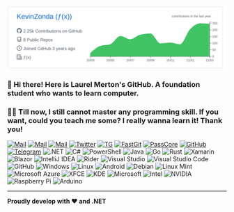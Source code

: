 <!--<div align="center">
  <img src="https://github.com/KevinZonda/KevinZonda/raw/master/img/gh.svg?sanitize=true">
</div> -->

<!--
```plain
  _  __                 _              _____                          _                  
 | |/ /                (_)            / ____|                        | |                 
 | ' /    ___  __   __  _   _ __     | (___     __ _   _ __     ___  | |__     ___   ____
 |  <    / _ \ \ \ / / | | | '_ \     \___ \   / _` | | '_ \   / __| | '_ \   / _ \ |_  /
 | . \  |  __/  \ V /  | | | | | |    ____) | | (_| | | | | | | (__  | | | | |  __/  / / 
 |_|\_\  \___|   \_/   |_| |_| |_|   |_____/   \__,_| |_| |_|  \___| |_| |_|  \___| /___|
```
-->

<!--![Dragon](img/ads.jpg)-->

<!--![HELLO](img/hello2.png)
![RADIATION](img/radiation.png)-->
<p align="center">
<img src="https://raw.githubusercontent.com/KevinZonda/psc/master/profile-summary-card-output/github/0-profile-details.svg"></img>
</p>

### 👋 Hi there! Here is Laurel Merton's GitHub. A foundation student who wants to learn computer.
### 👨‍🎓 Till now, I still cannot master any programming skill. If you want, could you teach me some? I really wanna learn it! Thank you!
<!-- ### Now I'm focusing on developing [FastGit](https://fastgit.org) which provides the high-speed github acceleration service. -->

[![Mail](https://img.shields.io/badge/Mail-kevin@fastgit.org-008DE4?style=flat-square&logo=Mail.Ru&labelColor=282c34&logoColor=white)](mailto:kevin@fastgit.org)
[![Mail](https://img.shields.io/badge/Mail-kevin@v2fly.org-cc0099?style=flat-square&logo=Mail.Ru&labelColor=282c34&logoColor=white)](mailto:kevin@v2fly.org)
[![Mail](https://img.shields.io/badge/Mail-realkevin@tutanota.com-840006?style=flat-square&logo=Mail.Ru&labelColor=282c34&logoColor=white)](mailto:realkevin@tutanota.com)
[![Twitter](https://img.shields.io/twitter/follow/LaurelMerton?style=social)](https://twitter.com/emptyMethod)
[![TG](https://img.shields.io/badge/TG-@LaurelMerton-black?style=flat-square&logo=telegram&labelColor=282c34&color=2CA5E0)](https://t.me/LaurelMerton)
[![FastGit](https://img.shields.io/badge/FastGit-008DE4?style=flat-square&logo=Git&logoColor=white)](https://fastgit.org)
[![PassCore](https://img.shields.io/badge/PassCore-00FF99?style=flat-square&logo=Diaspora&logoColor=white&labelColor=black)](https://passcore.org)
[![GitHub](https://img.shields.io/badge/dynamic/json?style=flat-square&logo=github&label=GitHub+Followers&labelColor=282c34&color=181717&query=%24.data.totalSubs&url=https%3A%2F%2Fapi.spencerwoo.com%2Fsubstats%2F%3Fsource%3Dgithub%26queryKey%3DKevinZonda&longCache=true)](https://github.com/KevinZonda?tab=followers)
[![Telegram](https://img.shields.io/badge/dynamic/json?style=flat-square&logo=telegram&label=%40FastGit&labelColor=282c34&suffix=+members&color=2CA5E0&query=%24.data.totalSubs&url=https%3A%2F%2Fapi.spencerwoo.com%2Fsubstats%2F%3Fsource%3Dtelegram%26queryKey%3DFastGit&longCache=true)](https://t.me/fastgit)
![.NET](https://img.shields.io/badge/.NET-5C2D91?style=flat-square&logo=.net)
![C#](https://img.shields.io/badge/C%23-239120?style=flat-square&logo=C+Sharp)
![PowerShell](https://img.shields.io/badge/Powershell-5391FE?style=flat-square&logo=PowerShell&logoColor=white)
![Java](https://img.shields.io/badge/Java-007396?style=flat-square&logo=Java&logoColor=white)
![Go](https://img.shields.io/badge/Go-00ADD8?style=flat-square&logo=Go&logoColor=white)
![Rust](https://img.shields.io/badge/Rust-000000?style=flat-square&logo=Rust&logoColor=white)
![Xamarin](https://img.shields.io/badge/Xamarin-3498DB?style=flat-square&logo=Xamarin&logoColor=white)
![Blazor](https://img.shields.io/badge/Blazor-512BD4?style=flat-square&logo=Blazor&logoColor=white)
![IntelliJ IDEA](https://img.shields.io/badge/IntelliJ%20IDEA-000000?style=flat-square&logo=IntelliJ%20IDEA#000000&logoColor=white)
![Rider](https://img.shields.io/badge/Rider-000000?style=flat-square&logo=Rider#000000&logoColor=white)
![Visual Studio](https://img.shields.io/badge/Visual%20Studio-5C2D91?style=flat-square&logo=Visual+Studio)
![Visual Studio Code](https://img.shields.io/badge/Visual%20Studio%20Code-007ACC?style=flat-square&logo=Visual+Studio+Code)
![GitHub](https://img.shields.io/badge/GitHub-181717?style=flat-square&logo=GitHub)
![Windows](https://img.shields.io/badge/Windows-0078D6?style=flat-square&logo=Windows)
![Linux](https://img.shields.io/badge/Linux-000000?style=flat-square&logo=Linux&logoColor=white)
![Android](https://img.shields.io/badge/Android-3DDC84?style=flat-square&logo=Android&logoColor=white)
![Debian](https://img.shields.io/badge/Debian-A81D33?style=flat-square&logo=Debian)
![Linux Mint](https://img.shields.io/badge/Linux%20Mint-87CF3E?style=flat-square&logo=Linux+Mint&logoColor=white)
![Microsoft Azure](https://img.shields.io/badge/Microsoft%20Azure-0089D6?style=flat-square&logo=Microsoft+Azure&logoColor=white)
![XFCE](https://img.shields.io/badge/XFCE-2284F2?style=flat-square&logo=XFCE&logoColor=white)
![KDE](https://img.shields.io/badge/KDE-1D99F3?style=flat-square&logo=KDE&logoColor=white)
![Microsoft](https://img.shields.io/badge/Microsoft-666666?style=flat-square&logo=Microsoft)
![Intel](https://img.shields.io/badge/Intel-0071C5?style=flat-square&logo=Intel)
![NVIDIA](https://img.shields.io/badge/NVIDIA-76B900?style=flat-square&logo=NVIDIA&logoColor=white)
![Raspberry Pi](https://img.shields.io/badge/Raspberry%20Pi-C51A4A?style=flat-square&logo=Raspberry%20Pi)
![Arduino](https://img.shields.io/badge/Arduino-00979D?style=flat-square&logo=Arduino&logoColor=white)

<!--[![Visit](https://img.shields.io/badge/dynamic/json?label=Visits&labelColor=282c34&query=%24.KevinZonda&url=https%3A%2F%2Fgist-counter.vercel.app%2Fapi?name=KevinZonda)](https://github.com/KevinZonda)-->
<!--[![Twitter](https://img.shields.io/twitter/follow/LaurelMerton?style=social)](https://twitter.com/emptyMethod)-->
---

**Proudly develop with ❤️ and .NET**

<!--
[![InternetExplorerCertification](https://cdn.jsdelivr.net/gh/KevinZonda/KevinZonda@141c70efebef04086195f14e2b6febb8c5a63787/img/IE-Certification.gif)](https://www.microsoft.com/en-gb/download/internet-explorer.aspx)
![GPLv3 License](https://www.gnu.org/graphics/gplv3-88x31.png)
<img src="https://www.w3.org/Icons/valid-html401" alt="Valid HTML 4.01 Transitional" width="88" height="31">
<img style="border:0;width:88px;height:31px" src="https://jigsaw.w3.org/css-validator/images/vcss" alt="Valid CSS!">
-->
<!--
**KevinZonda/KevinZonda** is a ✨ _special_ ✨ repository because its `README.md` (this file) appears on your GitHub profile.

Here are some ideas to get you started:

- 🔭 I’m currently working on ...
- 🌱 I’m currently learning ...
- 👯 I’m looking to collaborate on ...
- 🤔 I’m looking for help with ...
- 💬 Ask me about ...
- 📫 How to reach me: ...
- 😄 Pronouns: ...
- ⚡ Fun fact: ...
-->
